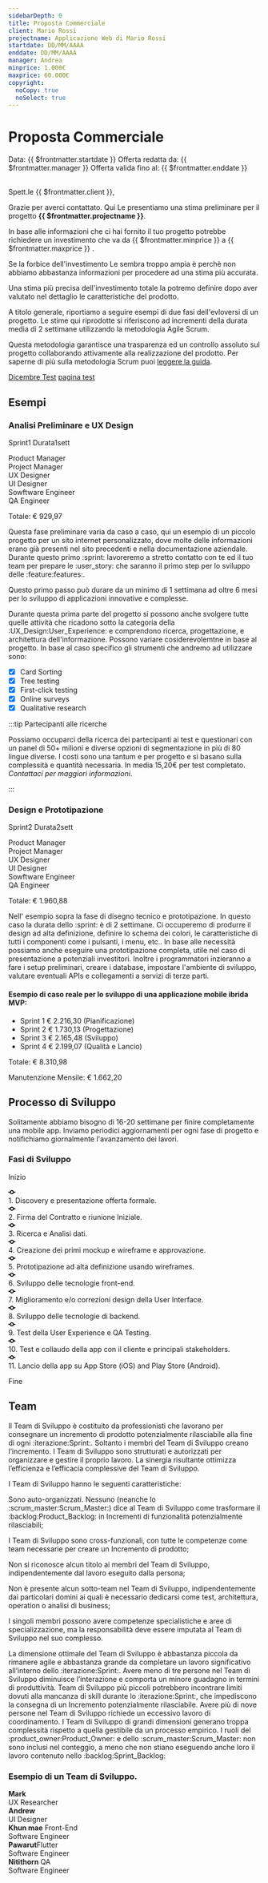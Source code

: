 ```yaml
---
sidebarDepth: 0
title: Proposta Commerciale
client: Mario Rossi
projectname: Applicazione Web di Mario Rossi
startdate: DD/MM/AAAA
enddate: DD/MM/AAAA
manager: Andrea
minprice: 1.000€
maxprice: 60.000€
copyright:
  noCopy: true
  noSelect: true
---
```


# Proposta Commerciale

<div class="Header d-flex flex-justify-between">
<span class="Header-item text-center f6"> Data: {{ $frontmatter.startdate }} </span>
<span class="Header-item text-center f6"> Offerta redatta da: {{ $frontmatter.manager }} </span>
<span class="Header-item text-center f6"> Offerta valida fino al:  {{ $frontmatter.enddate }} </span>
</div><br>


Spett.le {{ $frontmatter.client }},

Grazie per averci contattato.
Qui Le presentiamo una stima preliminare per il progetto **{{ $frontmatter.projectname }}**.

In base alle informazioni che ci hai fornito il tuo progetto potrebbe richiedere un investimento che va da
<span title="minimum" class="Label bg-green">{{ $frontmatter.minprice }}</span> a <span title="maximum" class="Label bg-red">{{ $frontmatter.maxprice }}</span> .

Se la forbice dell'investimento Le sembra troppo ampia è perchè non abbiamo abbastanza informazioni per procedere ad una stima più accurata.

Una stima più precisa dell'investimento totale la potremo definire dopo aver valutato nel dettaglio le caratteristiche del prodotto.

A titolo generale, riportiamo a seguire esempi di due fasi dell'evloversi di un progetto.
Le stime qui riprodotte si riferiscono ad incrementi della durata media di 2 settimane utilizzando la metodologia Agile Scrum.

Questa metodologia garantisce una trasparenza ed un controllo assoluto sul progetto collaborando attivamente alla realizzazione del prodotto.
Per saperne di più sulla metodologia Scrum puoi [leggere la guida](/scrum/).

[Dicembre Test](/PerformanceReport/12292020.md)
[pagina test](/PerformanceReport/)
## Esempi

### Analisi Preliminare e UX Design

<div class="Box box-shadow my-4">
  <div class="Box-header">
    <p>
      <span class="f6-light text-small float-left">Sprint<span class="Counter ml-1">1</span></span>
      <span class="f6-light  text-small float-right">Durata<span class="Counter ml-1">1sett</span></span>
    </p>
</div>

<div class="Box-body py-4">
    <span class="text-small text-gray mr-2">Product Manager</span>
    <span class="Progress" style="width: 300px">
        <div class="bg-green" style="width: 80%"></div>
    </span>
    <span class="text-small text-gray mr-2">Project Manager</span>
    <span class="Progress" style="width: 300px">
        <div class="bg-green" style="width: 30%"></div>
    </span>
    <span class="text-small text-gray mr-2">UX Designer</span>
    <span class="Progress" style="width: 300px">
        <div class="bg-green" style="width: 100%"></div>
    </span>
        <span class="text-small text-gray mr-2">UI Designer</span>
    <span class="Progress" style="width: 300px">
        <div class="bg-green" style="width: 20%"></div>
    </span>
    <span class="text-small text-gray mr-2">Sowftware Engineer</span>
    <span class="Progress" style="width: 300px">
        <div class="bg-green" style="width: 10%"></div>
    </span>
    <span class="text-small text-gray mr-2">QA Engineer</span>
    <span class="Progress" style="width: 300px">
        <div class="bg-green" style="width: 15%"></div>
    </span>
</div>
<div class="Box-footer text-right">
    <p class="Label Label--outline">Totale:  € 929,97</p>
  </div>
</div>

Questa fase preliminare varia da caso a caso, qui un esempio di un piccolo progetto per un sito internet personalizzato, dove molte delle informazioni erano già presenti nel sito precedenti e nella documentazione aziendale. Durante questo primo :sprint: lavoreremo a stretto contatto con te ed il tuo team per prepare le :user_story: che saranno il primo step per lo sviluppo delle :feature:features:.

Questo primo passo può durare da un minimo di 1 settimana ad oltre 6 mesi per lo sviluppo di applicazioni innovative e complesse.

Durante questa prima parte del progetto si possono anche svolgere tutte quelle attività che ricadono sotto la categoria della :UX_Design:User_Experience: e comprendono ricerca, progettazione, e architettura dell'informazione. Possono variare cosiderevolemtne in base al progetto. In base al caso specifico gli strumenti che andremo ad utilizzare sono:

- [x] Card Sorting
- [x] Tree testing
- [x] First-click testing
- [x] Online surveys
- [x] Qualitative research

:::tip Partecipanti alle ricerche

Possiamo occuparci della ricerca dei partecipanti ai test e questionari con un panel di 50+ milioni e diverse opzioni di segmentazione in più di 80 lingue diverse. I costi sono una tantum e per progetto e si basano sulla complessità e quantità necessaria. In media 15,20€ per test completato. _Contattaci per maggiori informazioni_.

:::

### Design e Prototipazione

<div class="Box box-shadow my-4">
  <div class="Box-header">
    <p><span class="f6-light text-small float-left">Sprint<span class="Counter ml-1">2</span></span>
    <span class="f6-light  text-small float-right">Durata<span class="Counter ml-1">2sett</span></span></p>
  </div>
  <div class="Box-body py-4">
      <span class="text-small text-gray mr-2">Product Manager</span>
      <span class="Progress" style="width: 300px">
          <div class="bg-green" style="width: 20%"></div>
      </span>
      <span class="text-small text-gray mr-2">Project Manager</span>
      <span class="Progress" style="width: 300px">
          <div class="bg-green" style="width: 50%"></div>
      </span>
      <span class="text-small text-gray mr-2">UX Designer</span>
      <span class="Progress" style="width: 300px">
          <div class="bg-green" style="width: 20%"></div>
      </span>
          <span class="text-small text-gray mr-2">UI Designer</span>
      <span class="Progress" style="width: 300px">
          <div class="bg-green" style="width: 100%"></div>
      </span>
      <span class="text-small text-gray mr-2">Sowftware Engineer</span>
      <span class="Progress" style="width: 300px">
          <div class="bg-green" style="width: 5%"></div>
      </span>
      <span class="text-small text-gray mr-2">QA Engineer</span>
      <span class="Progress" style="width: 300px">
          <div class="bg-green" style="width: 15%"></div>
      </span>
    <div class="Box-footer text-right">
      <p class="Label Label--outline">Totale:   € 1.960,88</p>
    </div>
  </div>
</div>

Nell' esempio sopra la fase di disegno tecnico e prototipazione. In questo caso la durata dello :sprint: è di 2 settimane. Ci occuperemo di produrre il design ad alta definizione, definire lo schema dei colori, le caratteristiche di tutti i componenti come i pulsanti, i menu, etc.. In base alle necessità possiamo anche eseguire una prototipazione completa, utile nel caso di presentazione a potenziali investitori. Inoltre i programmatori inzieranno a fare i setup preliminari, creare i database, impostare l'ambiente di sviluppo, valutare eventuali APIs e collegamenti a servizi di terze parti.

#### Esempio di caso reale per lo sviluppo di una applicazione mobile ibrida MVP:

<div class="Box box-shadow my-4">
    <ul>
      <li class="Box-row">
        <span title="Label: dark gray label" class="Label Label--gray float-right">Sprint 1</span>
        <span class="text-small text-gray">€ 2.216,30 (Pianificazione)</span>
      </li>
      <li class="Box-row">
      <span title="Label: dark gray label" class="Label Label--gray float-right">Sprint 2</span>
        <span class="text-small text-gray">€ 1.730,13 (Progettazione)</span>
      </li>
      <li class="Box-row">
      <span title="Label: dark gray label" class="Label Label--gray float-right">Sprint 3</span>
        <span class="text-small text-gray">€ 2.165,48 (Sviluppo)</span>
      </li>
      <li class="Box-row">
      <span title="Label: dark gray label" class="Label Label--gray float-right">Sprint 4</span>
        <span class="text-small text-gray">€ 2.199,07 (Qualità e Lancio)</span>
      </li>
    </ul>
  <div class="Box-footer my-2">
    <p class="Label Label--outline">Totale:   € 8.310,98</p>
    <p class="Label Label--outline float-right">Manutenzione Mensile: € 1.662,20</p>
  </div>
</div>

## Processo di Sviluppo

Solitamente abbiamo bisogno di 16-20 settimane per finire completamente una mobile app.
Inviamo periodici aggiornamenti per ogni fase di progetto e notifichiamo giornalmente l'avanzamento dei lavori.

### Fasi di Sviluppo

<span class="Counter bg-green text-white">Inizio</span>

<div class="TimelineItem TimelineItem--condensed">
<div class="TimelineItem-badge">
<svg class="octicon octicon-git-commit" viewBox="0 0 14 16" version="1.1" width="14" height="16" aria-hidden="true">
<path fill-rule="evenodd" d="M10.86 7c-.45-1.72-2-3-3.86-3-1.86 0-3.41 1.28-3.86 3H0v2h3.14c.45 1.72 2 3 3.86 3 1.86 0 3.41-1.28 3.86-3H14V7h-3.14zM7 10.2c-1.22 0-2.2-.98-2.2-2.2 0-1.22.98-2.2 2.2-2.2 1.22 0 2.2.98 2.2 2.2 0 1.22-.98 2.2-2.2 2.2z"></path>
</svg>
</div>
<div class="TimelineItem-body">
1. Discovery e presentazione offerta formale.
</div>
</div>
<div class="TimelineItem TimelineItem--condensed">
<div class="TimelineItem-badge">
<svg class="octicon octicon-git-commit" viewBox="0 0 14 16" version="1.1" width="14" height="16" aria-hidden="true">
<path fill-rule="evenodd" d="M10.86 7c-.45-1.72-2-3-3.86-3-1.86 0-3.41 1.28-3.86 3H0v2h3.14c.45 1.72 2 3 3.86 3 1.86 0 3.41-1.28 3.86-3H14V7h-3.14zM7 10.2c-1.22 0-2.2-.98-2.2-2.2 0-1.22.98-2.2 2.2-2.2 1.22 0 2.2.98 2.2 2.2 0 1.22-.98 2.2-2.2 2.2z"></path>
</svg>
</div>
<div class="TimelineItem-body">
2. Firma del Contratto e riunione Iniziale.
</div>
</div>
<div class="TimelineItem TimelineItem--condensed">
<div class="TimelineItem-badge">
<svg class="octicon octicon-git-commit" viewBox="0 0 14 16" version="1.1" width="14" height="16" aria-hidden="true">
<path fill-rule="evenodd" d="M10.86 7c-.45-1.72-2-3-3.86-3-1.86 0-3.41 1.28-3.86 3H0v2h3.14c.45 1.72 2 3 3.86 3 1.86 0 3.41-1.28 3.86-3H14V7h-3.14zM7 10.2c-1.22 0-2.2-.98-2.2-2.2 0-1.22.98-2.2 2.2-2.2 1.22 0 2.2.98 2.2 2.2 0 1.22-.98 2.2-2.2 2.2z"></path>
</svg>
</div>
<div class="TimelineItem-body">
3. Ricerca e Analisi dati.
</div>
</div>
<div class="TimelineItem TimelineItem--condensed">
<div class="TimelineItem-badge">
<svg class="octicon octicon-git-commit" viewBox="0 0 14 16" version="1.1" width="14" height="16" aria-hidden="true">
<path fill-rule="evenodd" d="M10.86 7c-.45-1.72-2-3-3.86-3-1.86 0-3.41 1.28-3.86 3H0v2h3.14c.45 1.72 2 3 3.86 3 1.86 0 3.41-1.28 3.86-3H14V7h-3.14zM7 10.2c-1.22 0-2.2-.98-2.2-2.2 0-1.22.98-2.2 2.2-2.2 1.22 0 2.2.98 2.2 2.2 0 1.22-.98 2.2-2.2 2.2z"></path>
</svg>
</div>
<div class="TimelineItem-body">
4. Creazione dei primi mockup e wireframe e approvazione.
</div>
</div>
<div class="TimelineItem TimelineItem--condensed">
<div class="TimelineItem-badge">
<svg class="octicon octicon-git-commit" viewBox="0 0 14 16" version="1.1" width="14" height="16" aria-hidden="true">
<path fill-rule="evenodd" d="M10.86 7c-.45-1.72-2-3-3.86-3-1.86 0-3.41 1.28-3.86 3H0v2h3.14c.45 1.72 2 3 3.86 3 1.86 0 3.41-1.28 3.86-3H14V7h-3.14zM7 10.2c-1.22 0-2.2-.98-2.2-2.2 0-1.22.98-2.2 2.2-2.2 1.22 0 2.2.98 2.2 2.2 0 1.22-.98 2.2-2.2 2.2z"></path>
</svg>
</div>
<div class="TimelineItem-body">
5.  Prototipazione ad alta definizione usando wireframes.
</div>
</div>
<div class="TimelineItem TimelineItem--condensed">
<div class="TimelineItem-badge">
<svg class="octicon octicon-git-commit" viewBox="0 0 14 16" version="1.1" width="14" height="16" aria-hidden="true">
<path fill-rule="evenodd" d="M10.86 7c-.45-1.72-2-3-3.86-3-1.86 0-3.41 1.28-3.86 3H0v2h3.14c.45 1.72 2 3 3.86 3 1.86 0 3.41-1.28 3.86-3H14V7h-3.14zM7 10.2c-1.22 0-2.2-.98-2.2-2.2 0-1.22.98-2.2 2.2-2.2 1.22 0 2.2.98 2.2 2.2 0 1.22-.98 2.2-2.2 2.2z"></path>
</svg>
</div>
<div class="TimelineItem-body">
6. Sviluppo delle tecnologie front-end.
</div>
</div>
<div class="TimelineItem TimelineItem--condensed">
<div class="TimelineItem-badge">
<svg class="octicon octicon-git-commit" viewBox="0 0 14 16" version="1.1" width="14" height="16" aria-hidden="true">
<path fill-rule="evenodd" d="M10.86 7c-.45-1.72-2-3-3.86-3-1.86 0-3.41 1.28-3.86 3H0v2h3.14c.45 1.72 2 3 3.86 3 1.86 0 3.41-1.28 3.86-3H14V7h-3.14zM7 10.2c-1.22 0-2.2-.98-2.2-2.2 0-1.22.98-2.2 2.2-2.2 1.22 0 2.2.98 2.2 2.2 0 1.22-.98 2.2-2.2 2.2z"></path>
</svg>
</div>
<div class="TimelineItem-body">
7. Miglioramento e/o correzioni design della User Interface.
</div>
</div>
<div class="TimelineItem TimelineItem--condensed">
<div class="TimelineItem-badge">
<svg class="octicon octicon-git-commit" viewBox="0 0 14 16" version="1.1" width="14" height="16" aria-hidden="true">
<path fill-rule="evenodd" d="M10.86 7c-.45-1.72-2-3-3.86-3-1.86 0-3.41 1.28-3.86 3H0v2h3.14c.45 1.72 2 3 3.86 3 1.86 0 3.41-1.28 3.86-3H14V7h-3.14zM7 10.2c-1.22 0-2.2-.98-2.2-2.2 0-1.22.98-2.2 2.2-2.2 1.22 0 2.2.98 2.2 2.2 0 1.22-.98 2.2-2.2 2.2z"></path>
</svg>
</div>
<div class="TimelineItem-body">
8. Sviluppo delle tecnologie di backend.
</div>
</div>
<div class="TimelineItem TimelineItem--condensed">
<div class="TimelineItem-badge">
<svg class="octicon octicon-git-commit" viewBox="0 0 14 16" version="1.1" width="14" height="16" aria-hidden="true">
<path fill-rule="evenodd" d="M10.86 7c-.45-1.72-2-3-3.86-3-1.86 0-3.41 1.28-3.86 3H0v2h3.14c.45 1.72 2 3 3.86 3 1.86 0 3.41-1.28 3.86-3H14V7h-3.14zM7 10.2c-1.22 0-2.2-.98-2.2-2.2 0-1.22.98-2.2 2.2-2.2 1.22 0 2.2.98 2.2 2.2 0 1.22-.98 2.2-2.2 2.2z"></path>
</svg>
</div>
<div class="TimelineItem-body">
9. Test della User Experience e QA Testing.
</div>
</div>
<div class="TimelineItem TimelineItem--condensed">
<div class="TimelineItem-badge">
<svg class="octicon octicon-git-commit" viewBox="0 0 14 16" version="1.1" width="14" height="16" aria-hidden="true">
<path fill-rule="evenodd" d="M10.86 7c-.45-1.72-2-3-3.86-3-1.86 0-3.41 1.28-3.86 3H0v2h3.14c.45 1.72 2 3 3.86 3 1.86 0 3.41-1.28 3.86-3H14V7h-3.14zM7 10.2c-1.22 0-2.2-.98-2.2-2.2 0-1.22.98-2.2 2.2-2.2 1.22 0 2.2.98 2.2 2.2 0 1.22-.98 2.2-2.2 2.2z"></path>
</svg>
</div>
<div class="TimelineItem-body">
10. Test e collaudo della app con il cliente e principali stakeholders.
</div>
</div>
<div class="TimelineItem TimelineItem--condensed">
<div class="TimelineItem-badge">
<svg class="octicon octicon-git-commit" viewBox="0 0 14 16" version="1.1" width="14" height="16" aria-hidden="true">
<path fill-rule="evenodd" d="M10.86 7c-.45-1.72-2-3-3.86-3-1.86 0-3.41 1.28-3.86 3H0v2h3.14c.45 1.72 2 3 3.86 3 1.86 0 3.41-1.28 3.86-3H14V7h-3.14zM7 10.2c-1.22 0-2.2-.98-2.2-2.2 0-1.22.98-2.2 2.2-2.2 1.22 0 2.2.98 2.2 2.2 0 1.22-.98 2.2-2.2 2.2z"></path>
</svg>
</div>
<div class="TimelineItem-body">
11. Lancio della app su App Store (iOS) and Play Store (Android).
</div>
</div>

<span class="Counter bg-red text-white">Fine</span>

## Team

Il Team di Sviluppo è costituito da professionisti che lavorano per consegnare un incremento di prodotto potenzialmente rilasciabile alla fine di ogni :iterazione:Sprint:. Soltanto i membri del Team di Sviluppo creano l’incremento. I Team di Sviluppo sono strutturati e autorizzati per organizzare e gestire il proprio lavoro. La sinergia risultante ottimizza l’efficienza e l’efficacia complessive del Team di Sviluppo.

I Team di Sviluppo hanno le seguenti caratteristiche:

Sono auto-organizzati. Nessuno (neanche lo :scrum_master:Scrum_Master:) dice al Team di Sviluppo come trasformare il :backlog:Product_Backlog: in Incrementi di funzionalità potenzialmente rilasciabili;

I Team di Sviluppo sono cross-funzionali, con tutte le competenze come team necessarie per creare un Incremento di prodotto;

Non si riconosce alcun titolo ai membri del Team di Sviluppo, indipendentemente dal lavoro eseguito dalla persona;

Non è presente alcun sotto-team nel Team di Sviluppo, indipendentemente dai particolari domini ai quali è necessario dedicarsi come test, architettura, operation o analisi di business;

I singoli membri possono avere competenze specialistiche e aree di specializzazione, ma la responsabilità deve essere imputata al Team di Sviluppo nel suo complesso.

La dimensione ottimale del Team di Sviluppo è abbastanza piccola da rimanere agile e abbastanza grande da completare un lavoro significativo all’interno dello :iterazione:Sprint:. Avere meno di tre persone nel Team di Sviluppo diminuisce l’interazione e comporta un minore guadagno in termini di produttività. Team di Sviluppo più piccoli potrebbero incontrare limiti dovuti alla mancanza di skill durante lo :iterazione:Sprint:, che impediscono la consegna di un Incremento potenzialmente rilasciabile. Avere più di nove persone nel Team di Sviluppo richiede un eccessivo lavoro di coordinamento. I Team di Sviluppo di grandi dimensioni generano troppa complessità rispetto a quella gestibile da un processo empirico. I ruoli del :product_owner:Product_Owner: e dello :scrum_master:Scrum_Master: non sono inclusi nel conteggio, a meno che non stiano eseguendo anche loro il lavoro contenuto nello :backlog:Sprint_Backlog:

### Esempio di un Team di Sviluppo.

<div class="Box Box--condensed  my-6">
  <div class="Box-row d-flex flex-items-center">
    <div class="flex-auto">
      <strong>Mark</strong>
      <div class="text-small text-gray-light">
        UX Researcher
      </div>
    </div>
  </div>
  <div class="Box-row d-flex flex-items-center">
    <div class="flex-auto">
      <strong>Andrew</strong>
      <div class="text-small text-gray-light">
        UI Designer
      </div>
    </div>
  </div>
  <div class="Box-row d-flex flex-items-center">
    <div class="flex-auto">
      <strong>Khun mae</strong> <span class="Label bg-gray text-gray px-2 float-right">Front-End</span>
      <div class="text-small text-gray-light">
        Software Engineer
      </div>
    </div>
  </div>
    <div class="Box-row d-flex flex-items-center">
    <div class="flex-auto">
      <strong>Pawarut</strong><span class="Label bg-gray text-gray px-2 float-right">Flutter</span>
      <div class="text-small text-gray-light">
        Software Engineer
      </div>
    </div>
  </div>
      <div class="Box-row d-flex flex-items-center">
    <div class="flex-auto">
      <strong>Nitithorn</strong> <span class="Label bg-gray text-gray px-2 float-right">QA</span>
      <div class="text-small text-gray-light">
        Software Engineer
      </div>
    </div>
  </div>
</div>
